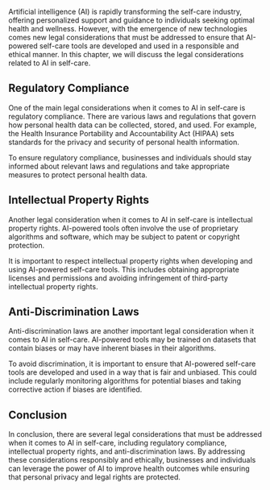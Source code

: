 
Artificial intelligence (AI) is rapidly transforming the self-care industry, offering personalized support and guidance to individuals seeking optimal health and wellness. However, with the emergence of new technologies comes new legal considerations that must be addressed to ensure that AI-powered self-care tools are developed and used in a responsible and ethical manner. In this chapter, we will discuss the legal considerations related to AI in self-care.

Regulatory Compliance
---------------------

One of the main legal considerations when it comes to AI in self-care is regulatory compliance. There are various laws and regulations that govern how personal health data can be collected, stored, and used. For example, the Health Insurance Portability and Accountability Act (HIPAA) sets standards for the privacy and security of personal health information.

To ensure regulatory compliance, businesses and individuals should stay informed about relevant laws and regulations and take appropriate measures to protect personal health data.

Intellectual Property Rights
----------------------------

Another legal consideration when it comes to AI in self-care is intellectual property rights. AI-powered tools often involve the use of proprietary algorithms and software, which may be subject to patent or copyright protection.

It is important to respect intellectual property rights when developing and using AI-powered self-care tools. This includes obtaining appropriate licenses and permissions and avoiding infringement of third-party intellectual property rights.

Anti-Discrimination Laws
------------------------

Anti-discrimination laws are another important legal consideration when it comes to AI in self-care. AI-powered tools may be trained on datasets that contain biases or may have inherent biases in their algorithms.

To avoid discrimination, it is important to ensure that AI-powered self-care tools are developed and used in a way that is fair and unbiased. This could include regularly monitoring algorithms for potential biases and taking corrective action if biases are identified.

Conclusion
----------

In conclusion, there are several legal considerations that must be addressed when it comes to AI in self-care, including regulatory compliance, intellectual property rights, and anti-discrimination laws. By addressing these considerations responsibly and ethically, businesses and individuals can leverage the power of AI to improve health outcomes while ensuring that personal privacy and legal rights are protected.
